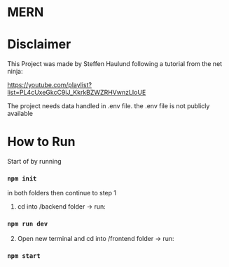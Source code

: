 # MERN

# Disclaimer
This Project was made by Steffen Haulund following a tutorial from the net ninja:

https://youtube.com/playlist?list=PL4cUxeGkcC9iJ_KkrkBZWZRHVwnzLIoUE

The project needs data handled in .env file. the .env file is not publicly available

# How to Run
Start of by running 
### `npm init` 
in both folders then continue to step 1

1. cd into /backend folder -> run:
### `npm run dev`

2. Open new terminal and cd into /frontend folder -> run:
### `npm start`